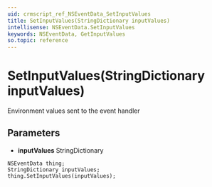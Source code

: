 ```yaml
---
uid: crmscript_ref_NSEventData_SetInputValues
title: SetInputValues(StringDictionary inputValues)
intellisense: NSEventData.SetInputValues
keywords: NSEventData, GetInputValues
so.topic: reference
---
```


# SetInputValues(StringDictionary inputValues)

Environment values sent to the event handler

## Parameters

* **inputValues** StringDictionary

```crmscript
NSEventData thing;
StringDictionary inputValues;
thing.SetInputValues(inputValues);
```

